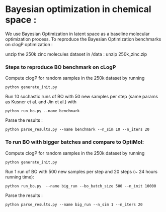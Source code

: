# Bayesian optimization in chemical space :

We use Bayesian Optimization in latent space as a baseline molecular optimization process.
To reproduce the Bayesian Optimization benchmarks on clogP optimization :

unzip the 250k zinc molecules dataset in /data : unzip 250k_zinc.zip

### Steps to reproduce BO benchmark on cLogP

Compute clogP for random samples in the 250k dataset by running 

```
python generate_init.py 
```

Run 10 sochastic runs of BO with 50 new samples per step (same params as Kusner et al. and Jin et al.) with 
```
python run_bo.py --name benchmark
```

Parse the results : 
```
python parse_results.py --name benchmark --n_sim 10 --n_iters 20
```

### To run BO with bigger batches and compare to OptiMol:

Compute clogP for random samples in the 250k dataset by running 
```
python generate_init.py 
```

Run 1 run of BO with 500 new samples per step and 20 steps (~ 24 hours running time): 
```
python run_bo.py  --name big_run --bo_batch_size 500 --n_init 10000
```

Parse the results : 
```
python parse_results.py --name big_run --n_sim 1 --n_iters 20
```